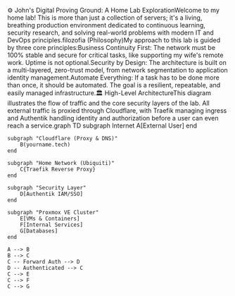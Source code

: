 ⚙️ John's Digital Proving Ground: A Home Lab ExplorationWelcome to my home lab! This is more than just a collection of servers; it's a living, breathing production environment dedicated to continuous learning, security research, and solving real-world problems with modern IT and DevOps principles.filozofia (Philosophy)My approach to this lab is guided by three core principles:Business Continuity First: The network must be 100% stable and secure for critical tasks, like supporting my wife's remote work. Uptime is not optional.Security by Design: The architecture is built on a multi-layered, zero-trust model, from network segmentation to application identity management.Automate Everything: If a task has to be done more than once, it should be automated. The goal is a resilient, repeatable, and easily managed infrastructure.🏛️ High-Level ArchitectureThis diagram illustrates the flow of traffic and the core security layers of the lab. All external traffic is proxied through Cloudflare, with Traefik managing ingress and Authentik handling identity and authorization before a user can even reach a service.graph TD
    subgraph Internet
        A[External User]
    end

    subgraph "Cloudflare (Proxy & DNS)"
        B(yourname.tech)
    end

    subgraph "Home Network (Ubiquiti)"
        C{Traefik Reverse Proxy}
    end
    
    subgraph "Security Layer"
        D[Authentik IAM/SSO]
    end

    subgraph "Proxmox VE Cluster"
        E[VMs & Containers]
        F[Internal Services]
        G[Databases]
    end

    A --> B
    B --> C
    C -- Forward Auth --> D
    D -- Authenticated --> C
    C --> E
    C --> F
    C --> G
